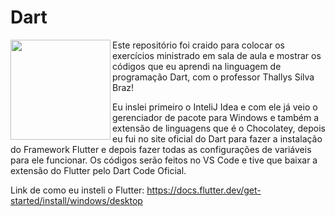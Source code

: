 # Dart

<img src="https://cdn.jsdelivr.net/gh/devicons/devicon@latest/icons/dart/dart-original.svg" align="left" width="160"/>

Este repositório foi craido para colocar os exercícios ministrado em sala de aula e mostrar os códigos que eu aprendi na linguagem de programação Dart, com o professor Thallys Silva Braz!

Eu inslei primeiro o InteliJ Idea e com ele já veio o gerenciador de pacote para Windows e também a extensão de linguagens que é o Chocolatey, depois eu fui no site oficial do Dart para fazer a instalação do Framework Flutter e depois fazer todas as configurações de variáveis para ele funcionar. Os códigos serão feitos no VS Code e tive que baixar a extensão do Flutter pelo Dart Code Oficial.

Link de como eu insteli o Flutter: https://docs.flutter.dev/get-started/install/windows/desktop
